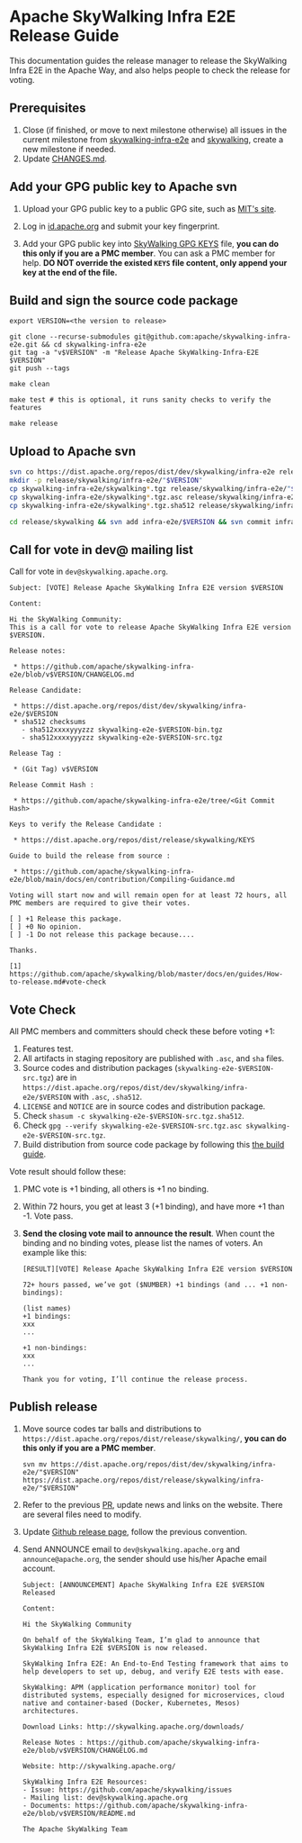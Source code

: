 # Apache SkyWalking Infra E2E Release Guide

This documentation guides the release manager to release the SkyWalking Infra E2E in the Apache Way, and also helps people to check the release for voting.

## Prerequisites

1. Close (if finished, or move to next milestone otherwise) all issues in the current milestone from [skywalking-infra-e2e](https://github.com/apache/skywalking-infra-e2e/milestones) and [skywalking](https://github.com/apache/skywalking/milestones), create a new milestone if needed.
1. Update [CHANGES.md](../../../CHANGES.md).

## Add your GPG public key to Apache svn

1. Upload your GPG public key to a public GPG site, such as [MIT's site](http://pgp.mit.edu:11371/).

1. Log in [id.apache.org](https://id.apache.org/) and submit your key fingerprint.

1. Add your GPG public key into [SkyWalking GPG KEYS](https://dist.apache.org/repos/dist/release/skywalking/KEYS) file, **you can do this only if you are a PMC member**.  You can ask a PMC member for help. **DO NOT override the existed `KEYS` file content, only append your key at the end of the file.**


## Build and sign the source code package

```shell
export VERSION=<the version to release>

git clone --recurse-submodules git@github.com:apache/skywalking-infra-e2e.git && cd skywalking-infra-e2e
git tag -a "v$VERSION" -m "Release Apache SkyWalking-Infra-E2E $VERSION"
git push --tags

make clean 

make test # this is optional, it runs sanity checks to verify the features

make release
```

## Upload to Apache svn

```bash
svn co https://dist.apache.org/repos/dist/dev/skywalking/infra-e2e release/skywalking/infra-e2e
mkdir -p release/skywalking/infra-e2e/"$VERSION"
cp skywalking-infra-e2e/skywalking*.tgz release/skywalking/infra-e2e/"$VERSION"
cp skywalking-infra-e2e/skywalking*.tgz.asc release/skywalking/infra-e2e/"$VERSION"
cp skywalking-infra-e2e/skywalking*.tgz.sha512 release/skywalking/infra-e2e/"$VERSION"

cd release/skywalking && svn add infra-e2e/$VERSION && svn commit infra-e2e -m "Draft Apache SkyWalking-Infra-E2E release $VERSION"
```

## Call for vote in dev@ mailing list

Call for vote in `dev@skywalking.apache.org`.

```text
Subject: [VOTE] Release Apache SkyWalking Infra E2E version $VERSION

Content:

Hi the SkyWalking Community:
This is a call for vote to release Apache SkyWalking Infra E2E version $VERSION.

Release notes:

 * https://github.com/apache/skywalking-infra-e2e/blob/v$VERSION/CHANGELOG.md

Release Candidate:

 * https://dist.apache.org/repos/dist/dev/skywalking/infra-e2e/$VERSION
 * sha512 checksums
   - sha512xxxxyyyzzz skywalking-e2e-$VERSION-bin.tgz
   - sha512xxxxyyyzzz skywalking-e2e-$VERSION-src.tgz

Release Tag :

 * (Git Tag) v$VERSION

Release Commit Hash :

 * https://github.com/apache/skywalking-infra-e2e/tree/<Git Commit Hash>

Keys to verify the Release Candidate :

 * https://dist.apache.org/repos/dist/release/skywalking/KEYS

Guide to build the release from source :

 * https://github.com/apache/skywalking-infra-e2e/blob/main/docs/en/contribution/Compiling-Guidance.md

Voting will start now and will remain open for at least 72 hours, all PMC members are required to give their votes.

[ ] +1 Release this package.
[ ] +0 No opinion.
[ ] -1 Do not release this package because....

Thanks.

[1] https://github.com/apache/skywalking/blob/master/docs/en/guides/How-to-release.md#vote-check
```

## Vote Check

All PMC members and committers should check these before voting +1:

1. Features test.
1. All artifacts in staging repository are published with `.asc`, and `sha` files.
1. Source codes and distribution packages (`skywalking-e2e-$VERSION-src.tgz`)
   are in `https://dist.apache.org/repos/dist/dev/skywalking/infra-e2e/$VERSION` with `.asc`, `.sha512`.
1. `LICENSE` and `NOTICE` are in source codes and distribution package.
1. Check `shasum -c skywalking-e2e-$VERSION-src.tgz.sha512`.
1. Check `gpg --verify skywalking-e2e-$VERSION-src.tgz.asc skywalking-e2e-$VERSION-src.tgz`.
1. Build distribution from source code package by following this [the build guide](#build-and-sign-the-source-code-package).

Vote result should follow these:

1. PMC vote is +1 binding, all others is +1 no binding.

1. Within 72 hours, you get at least 3 (+1 binding), and have more +1 than -1. Vote pass.

1. **Send the closing vote mail to announce the result**. When count the binding and no binding votes, please list the names of voters. An example like this:

   ```
   [RESULT][VOTE] Release Apache SkyWalking Infra E2E version $VERSION
   
   72+ hours passed, we’ve got ($NUMBER) +1 bindings (and ... +1 non-bindings):
   
   (list names)
   +1 bindings:
   xxx
   ...
   
   +1 non-bindings:
   xxx
   ...
    
   Thank you for voting, I’ll continue the release process.
   ```

## Publish release

1. Move source codes tar balls and distributions to `https://dist.apache.org/repos/dist/release/skywalking/`, **you can do this only if you are a PMC member**.

    ```shell
    svn mv https://dist.apache.org/repos/dist/dev/skywalking/infra-e2e/"$VERSION" https://dist.apache.org/repos/dist/release/skywalking/infra-e2e/"$VERSION"
    ```

1. Refer to the previous [PR](https://github.com/apache/skywalking-website/pull/132), update news and links on the website. There are several files need to modify.

1. Update [Github release page](https://github.com/apache/skywalking-infra-e2e/releases), follow the previous convention.

1. Send ANNOUNCE email to `dev@skywalking.apache.org` and `announce@apache.org`, the sender should use his/her Apache email account.

    ```
    Subject: [ANNOUNCEMENT] Apache SkyWalking Infra E2E $VERSION Released

    Content:

    Hi the SkyWalking Community

    On behalf of the SkyWalking Team, I’m glad to announce that SkyWalking Infra E2E $VERSION is now released.

    SkyWalking Infra E2E: An End-to-End Testing framework that aims to help developers to set up, debug, and verify E2E tests with ease.

    SkyWalking: APM (application performance monitor) tool for distributed systems, especially designed for microservices, cloud native and container-based (Docker, Kubernetes, Mesos) architectures.

    Download Links: http://skywalking.apache.org/downloads/

    Release Notes : https://github.com/apache/skywalking-infra-e2e/blob/v$VERSION/CHANGELOG.md

    Website: http://skywalking.apache.org/

    SkyWalking Infra E2E Resources:
    - Issue: https://github.com/apache/skywalking/issues
    - Mailing list: dev@skywalking.apache.org
    - Documents: https://github.com/apache/skywalking-infra-e2e/blob/v$VERSION/README.md
    
    The Apache SkyWalking Team
```
